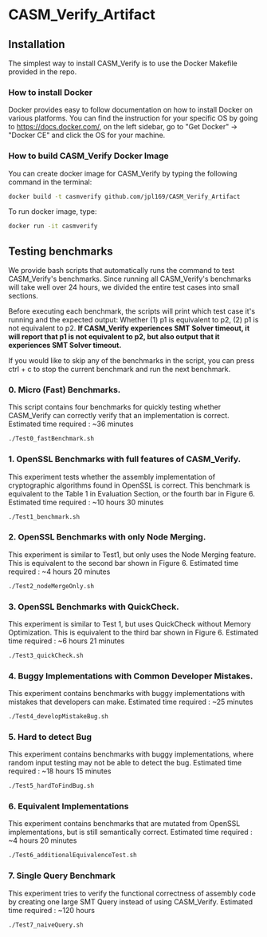# CASM_Verify_Artifact

## Installation
The simplest way to install CASM_Verify is to use the Docker Makefile provided in the repo.

### How to install Docker
Docker provides easy to follow documentation on how to install Docker on various platforms. You can find the instruction for your specific OS by going to https://docs.docker.com/, on the left sidebar, go to "Get Docker" -> "Docker CE" and click the OS for your machine.

### How to build CASM_Verify Docker Image
You can create docker image for CASM_Verify by typing the following command in the terminal:
```bash
docker build -t casmverify github.com/jpl169/CASM_Verify_Artifact
```

To run docker image, type:
```bash
docker run -it casmverify
```

## Testing benchmarks
We provide bash scripts that automatically runs the command to test CASM_Verify's benchmarks. Since running all CASM_Verify's benchmarks will take well over 24 hours, we divided the entire test cases into small sections.

Before executing each benchmark, the scripts will print which test
case it's running and the expected output: Whether (1) p1 is
equivalent to p2, (2) p1 is not equivalent to p2. **If CASM_Verify
experiences SMT Solver timeout, it will report that p1 is not
equivalent to p2, but also output that it experiences SMT Solver
timeout.**

If you would like to skip any of the benchmarks in the script, you can
press ctrl + c to stop the current benchmark and run the next benchmark.

### 0. Micro (Fast) Benchmarks.
This script contains four benchmarks for quickly testing whether CASM_Verify can correctly verify that an implementation is correct. Estimated time required : ~36 minutes
```bash
./Test0_fastBenchmark.sh
```

### 1. OpenSSL Benchmarks with full features of CASM_Verify.
This experiment tests whether the assembly implementation of cryptographic algorithms found in OpenSSL is correct. This benchmark is equivalent to the Table 1 in Evaluation Section, or the fourth bar in Figure 6. Estimated time required : ~10 hours 30 minutes
```bash
./Test1_benchmark.sh
```

### 2. OpenSSL Benchmarks with only Node Merging.
This experiment is similar to Test1, but only uses the Node Merging feature. This is equivalent to the second bar shown in Figure 6. Estimated time required : ~4 hours 20 minutes
```bash
./Test2_nodeMergeOnly.sh
```

### 3. OpenSSL Benchmarks with QuickCheck.
This experiment is similar to Test 1, but uses QuickCheck without Memory Optimization. This is equivalent to the third bar shown in Figure 6. Estimated time required : ~6 hours 21 minutes
```bash
./Test3_quickCheck.sh
```

### 4. Buggy Implementations with Common Developer Mistakes.
This experiment contains benchmarks with buggy implementations with mistakes that developers can make. Estimated time required : ~25 minutes
```bash
./Test4_developMistakeBug.sh
```

### 5. Hard to detect Bug
This experiment contains benchmarks with buggy implementations, where
random input testing may not be able to detect the bug. Estimated time
required : ~18 hours 15 minutes
```bash
./Test5_hardToFindBug.sh
```

### 6. Equivalent Implementations
This experiment contains benchmarks that are mutated from OpenSSL implementations, but is still semantically correct. Estimated time required : ~4 hours 20 minutes
```bash
./Test6_additionalEquivalenceTest.sh
```

### 7. Single Query Benchmark
This experiment tries to verify the functional correctness of assembly code by creating one large SMT Query instead of using CASM_Verify. Estimated time required : ~120 hours
```bash
./Test7_naiveQuery.sh
```







